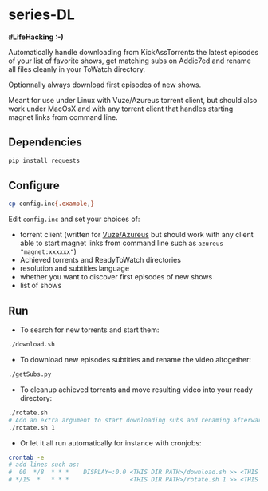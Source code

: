 # series-DL

**#LifeHacking :-)**

Automatically handle downloading from KickAssTorrents the latest episodes of your list of favorite shows, get matching subs on Addic7ed and rename all files cleanly in your ToWatch directory.

Optionnally always download first episodes of new shows.

Meant for use under Linux with Vuze/Azureus torrent client, but should also work under MacOsX and with any torrent client that handles starting magnet links from command line.


## Dependencies

```bash
pip install requests
```


## Configure

```bash
cp config.inc{.example,}
```

Edit `config.inc` and set your choices of:
- torrent client (written for [Vuze/Azureus](http://www.vuze.com/) but should work with any client able to start magnet links from command line such as `azureus "magnet:xxxxxx"`)
- Achieved torrents and ReadyToWatch directories
- resolution and subtitles language
- whether you want to discover first episodes of new shows
- list of shows


## Run

- To search for new torrents and start them:

```bash
./download.sh
```

- To download new episodes subtitles and rename the video altogether:

```bash
./getSubs.py
```

- To cleanup achieved torrents and move resulting video into your ready directory:

```bash
./rotate.sh
# Add an extra argument to start downloading subs and renaming afterwards as well, for instance:
./rotate.sh 1
```

- Or let it all run automatically for instance with cronjobs:

```bash
crontab -e
# add lines such as:
#  00  */8  * * *    DISPLAY=:0.0 <THIS DIR PATH>/download.sh >> <THIS DIR PATH>/logDL.txt  2>&1
# */15  *   * * *                 <THIS DIR PATH>/rotate.sh 1 >> <THIS DIR PATH>/logRot.txt 2>&1
```

